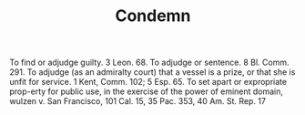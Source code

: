 ---
title: Condemn
letter: C
permalink: "/definitions/bld-condemn.html"
body: To find or adjudge guilty. 3 Leon. 68. To adjudge or sentence. 8 Bl. Comm. 291.
  To adjudge (as an admiralty court) that a vessel is a prize, or that she is unfit
  for service. 1 Kent, Comm. 102; 5 Esp. 65. To set apart or expropriate prop-erty
  for public use, in the exercise of the power of eminent domain, wulzen v. San Francisco,
  101 Cal. 15, 35 Pac. 353, 40 Am. St. Rep. 17
published_at: '2018-07-07'
source: Black's Law Dictionary 2nd Ed (1910)
layout: post
---